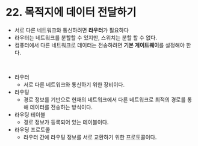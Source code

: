 # 22. 목적지에 데이터 전달하기

- 서로 다른 네트워크와 통신하려면 **라우터**가 필요하다
- 라우터는 네트워크를 분할할 수 있지만, 스위치는 분할 할 수 없다.
- 컴퓨터에서 다른 네트워크로 데이터는 전송하려면 **기본 게이트웨이**를 설정해야 한다.
</br>

- 라우터
  - 서로 다른 네트워크와 통신하기 위한 장비이다. 
- 라우팅
  - 경로 정보를 기반으로 현재의 네트워크에서 다른 네트워크로 최적의 경로를 통해 데이터를 전송하는 방식이다.
- 라우팅 테이블
  - 경로 정보가 등록되어 있는 테이블이다.
- 라우딩 프로토콜
  - 라우터 간에 라우팅 정보를 서로 교환하기 위한 프로토콜이다.
